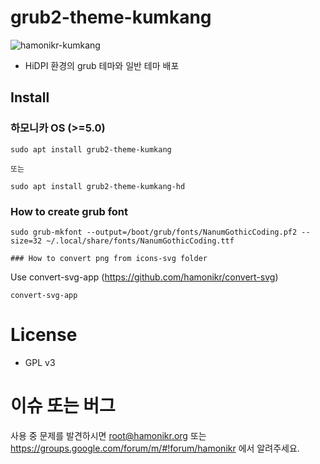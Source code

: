 # grub2-theme-kumkang
![hamonikr-kumkang](https://img.shields.io/badge/hamonikr-kumkang-purple)

* HiDPI 환경의 grub 테마와 일반 테마 배포 


## Install

### 하모니카 OS (>=5.0)

```
sudo apt install grub2-theme-kumkang

또는

sudo apt install grub2-theme-kumkang-hd
```
### How to create grub font
```
sudo grub-mkfont --output=/boot/grub/fonts/NanumGothicCoding.pf2 --size=32 ~/.local/share/fonts/NanumGothicCoding.ttf
```

    ### How to convert png from icons-svg folder
Use convert-svg-app (https://github.com/hamonikr/convert-svg)
```
convert-svg-app
```

# License
 * GPL v3
 

 # 이슈 또는 버그
 사용 중 문제를 발견하시면 root@hamonikr.org 또는 https://groups.google.com/forum/m/#!forum/hamonikr 에서 알려주세요.